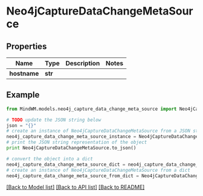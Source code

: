 # Neo4jCaptureDataChangeMetaSource


## Properties
Name | Type | Description | Notes
------------ | ------------- | ------------- | -------------
**hostname** | **str** |  | 

## Example

```python
from MindWM.models.neo4j_capture_data_change_meta_source import Neo4jCaptureDataChangeMetaSource

# TODO update the JSON string below
json = "{}"
# create an instance of Neo4jCaptureDataChangeMetaSource from a JSON string
neo4j_capture_data_change_meta_source_instance = Neo4jCaptureDataChangeMetaSource.from_json(json)
# print the JSON string representation of the object
print Neo4jCaptureDataChangeMetaSource.to_json()

# convert the object into a dict
neo4j_capture_data_change_meta_source_dict = neo4j_capture_data_change_meta_source_instance.to_dict()
# create an instance of Neo4jCaptureDataChangeMetaSource from a dict
neo4j_capture_data_change_meta_source_from_dict = Neo4jCaptureDataChangeMetaSource.from_dict(neo4j_capture_data_change_meta_source_dict)
```
[[Back to Model list]](../README.md#documentation-for-models) [[Back to API list]](../README.md#documentation-for-api-endpoints) [[Back to README]](../README.md)


